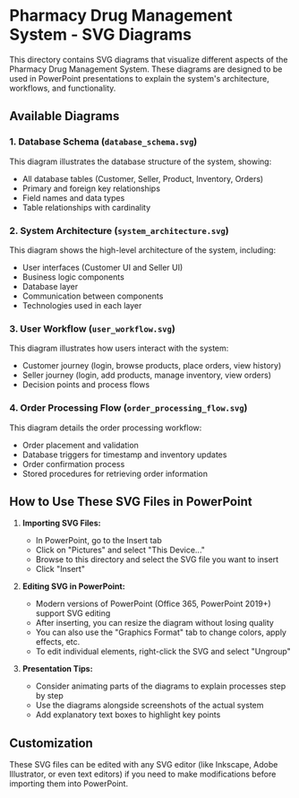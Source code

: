 # Pharmacy Drug Management System - SVG Diagrams

This directory contains SVG diagrams that visualize different aspects of the Pharmacy Drug Management System. These diagrams are designed to be used in PowerPoint presentations to explain the system's architecture, workflows, and functionality.

## Available Diagrams

### 1. Database Schema (`database_schema.svg`)

This diagram illustrates the database structure of the system, showing:
- All database tables (Customer, Seller, Product, Inventory, Orders)
- Primary and foreign key relationships
- Field names and data types
- Table relationships with cardinality

### 2. System Architecture (`system_architecture.svg`)

This diagram shows the high-level architecture of the system, including:
- User interfaces (Customer UI and Seller UI)
- Business logic components
- Database layer
- Communication between components
- Technologies used in each layer

### 3. User Workflow (`user_workflow.svg`)

This diagram illustrates how users interact with the system:
- Customer journey (login, browse products, place orders, view history)
- Seller journey (login, add products, manage inventory, view orders)
- Decision points and process flows

### 4. Order Processing Flow (`order_processing_flow.svg`)

This diagram details the order processing workflow:
- Order placement and validation
- Database triggers for timestamp and inventory updates
- Order confirmation process
- Stored procedures for retrieving order information

## How to Use These SVG Files in PowerPoint

1. **Importing SVG Files:**
   - In PowerPoint, go to the Insert tab
   - Click on "Pictures" and select "This Device..."
   - Browse to this directory and select the SVG file you want to insert
   - Click "Insert"

2. **Editing SVG in PowerPoint:**
   - Modern versions of PowerPoint (Office 365, PowerPoint 2019+) support SVG editing
   - After inserting, you can resize the diagram without losing quality
   - You can also use the "Graphics Format" tab to change colors, apply effects, etc.
   - To edit individual elements, right-click the SVG and select "Ungroup"

3. **Presentation Tips:**
   - Consider animating parts of the diagrams to explain processes step by step
   - Use the diagrams alongside screenshots of the actual system
   - Add explanatory text boxes to highlight key points

## Customization

These SVG files can be edited with any SVG editor (like Inkscape, Adobe Illustrator, or even text editors) if you need to make modifications before importing them into PowerPoint.